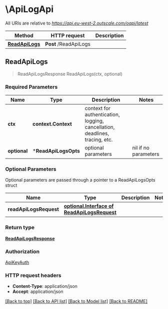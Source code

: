 # \ApiLogApi

All URIs are relative to *https://api.eu-west-2.outscale.com/oapi/latest*

Method | HTTP request | Description
------------- | ------------- | -------------
[**ReadApiLogs**](ApiLogApi.md#ReadApiLogs) | **Post** /ReadApiLogs | 



## ReadApiLogs

> ReadApiLogsResponse ReadApiLogs(ctx, optional)



### Required Parameters


Name | Type | Description  | Notes
------------- | ------------- | ------------- | -------------
**ctx** | **context.Context** | context for authentication, logging, cancellation, deadlines, tracing, etc.
 **optional** | ***ReadApiLogsOpts** | optional parameters | nil if no parameters

### Optional Parameters

Optional parameters are passed through a pointer to a ReadApiLogsOpts struct


Name | Type | Description  | Notes
------------- | ------------- | ------------- | -------------
 **readApiLogsRequest** | [**optional.Interface of ReadApiLogsRequest**](ReadApiLogsRequest.md)|  | 

### Return type

[**ReadApiLogsResponse**](ReadApiLogsResponse.md)

### Authorization

[ApiKeyAuth](../README.md#ApiKeyAuth)

### HTTP request headers

- **Content-Type**: application/json
- **Accept**: application/json

[[Back to top]](#) [[Back to API list]](../README.md#documentation-for-api-endpoints)
[[Back to Model list]](../README.md#documentation-for-models)
[[Back to README]](../README.md)

